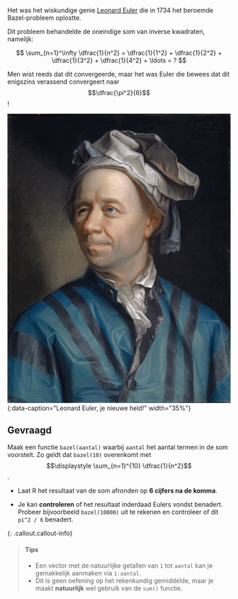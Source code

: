 Het was het wiskundige genie <a href="https://en.wikipedia.org/wiki/Leonhard_Euler" target="_blank">Leonard Euler</a> die in 1734 het beroemde Bazel-probleem oplostte.

Dit probleem behandelde de oneindige som van inverse kwadraten, namelijk:

$$
 \sum_{n=1}^\infty \dfrac{1}{n^2} = \dfrac{1}{1^2} + \dfrac{1}{2^2} + \dfrac{1}{3^2} + \dfrac{1}{4^2} + \ldots = ?
$$

Men wist reeds dat dit convergeerde, maar het was Euler die bewees dat dit enigszins verassend convergeert naar $$\dfrac{\pi^2}{6}$$!

![Leonard Euler, je nieuwe held!](media/Leonhard_Euler.jpg "Leonard Euler, schilderij door Jakob Handmann."){:data-caption="Leonard Euler, je nieuwe held!" width="35%"}

## Gevraagd

Maak een functie `bazel(aantal)` waarbij `aantal` het aantal termen in de som voorstelt. Zo geldt dat `bazel(10)` overenkomt met $$\displaystyle \sum_{n=1}^{10} \dfrac{1}{n^2}$$.

- Laat R het resultaat van de som afronden op **6 cijfers na de komma**.

- Je kan **controleren** of het resultaat inderdaad Eulers vondst benadert. Probeer bijvoorbeeld `bazel(10000)` uit te rekenen en controleer of dit `pi^2 / 6` benadert.

 
{: .callout.callout-info}
>#### Tips
>
> - Een vector met de natuurlijke getallen van `1` tot `aantal` kan je gemakkelijk aanmaken via `1:aantal`.
> - Dit is geen oefening op het rekenkundig gemiddelde, maar je maakt **natuurlijk** wel gebruik van de `sum()` functie.